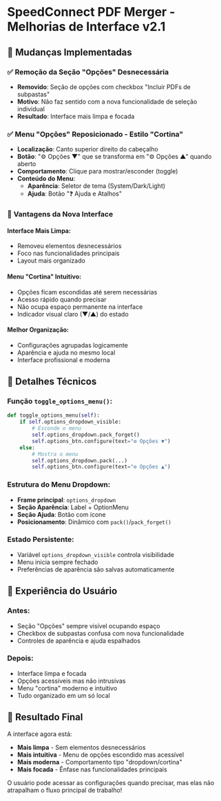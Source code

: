 # SpeedConnect PDF Merger - Melhorias de Interface v2.1

## 🎨 **Mudanças Implementadas**

### ✅ **Remoção da Seção "Opções" Desnecessária**
- **Removido**: Seção de opções com checkbox "Incluir PDFs de subpastas"
- **Motivo**: Não faz sentido com a nova funcionalidade de seleção individual
- **Resultado**: Interface mais limpa e focada

### ✅ **Menu "Opções" Reposicionado - Estilo "Cortina"**
- **Localização**: Canto superior direito do cabeçalho
- **Botão**: "⚙️ Opções ▼" que se transforma em "⚙️ Opções ▲" quando aberto
- **Comportamento**: Clique para mostrar/esconder (toggle)
- **Conteúdo do Menu**:
  - **Aparência**: Seletor de tema (System/Dark/Light)
  - **Ajuda**: Botão "❓ Ajuda e Atalhos"

### 🎯 **Vantagens da Nova Interface**

#### **Interface Mais Limpa**:
- Removeu elementos desnecessários
- Foco nas funcionalidades principais
- Layout mais organizado

#### **Menu "Cortina" Intuitivo**:
- Opções ficam escondidas até serem necessárias
- Acesso rápido quando precisar
- Não ocupa espaço permanente na interface
- Indicador visual claro (▼/▲) do estado

#### **Melhor Organização**:
- Configurações agrupadas logicamente
- Aparência e ajuda no mesmo local
- Interface profissional e moderna

## 🔧 **Detalhes Técnicos**

### **Função `toggle_options_menu()`**:
```python
def toggle_options_menu(self):
    if self.options_dropdown_visible:
        # Esconde o menu
        self.options_dropdown.pack_forget()
        self.options_btn.configure(text="⚙️ Opções ▼")
    else:
        # Mostra o menu
        self.options_dropdown.pack(...)
        self.options_btn.configure(text="⚙️ Opções ▲")
```

### **Estrutura do Menu Dropdown**:
- **Frame principal**: `options_dropdown`
- **Seção Aparência**: Label + OptionMenu
- **Seção Ajuda**: Botão com ícone
- **Posicionamento**: Dinâmico com `pack()`/`pack_forget()`

### **Estado Persistente**:
- Variável `options_dropdown_visible` controla visibilidade
- Menu inicia sempre fechado
- Preferências de aparência são salvas automaticamente

## 📱 **Experiência do Usuário**

### **Antes**:
- Seção "Opções" sempre visível ocupando espaço
- Checkbox de subpastas confusa com nova funcionalidade
- Controles de aparência e ajuda espalhados

### **Depois**:
- Interface limpa e focada
- Opções acessíveis mas não intrusivas
- Menu "cortina" moderno e intuitivo
- Tudo organizado em um só local

## 🎉 **Resultado Final**

A interface agora está:
- **Mais limpa** - Sem elementos desnecessários
- **Mais intuitiva** - Menu de opções escondido mas acessível
- **Mais moderna** - Comportamento tipo "dropdown/cortina"
- **Mais focada** - Ênfase nas funcionalidades principais

O usuário pode acessar as configurações quando precisar, mas elas não atrapalham o fluxo principal de trabalho!
